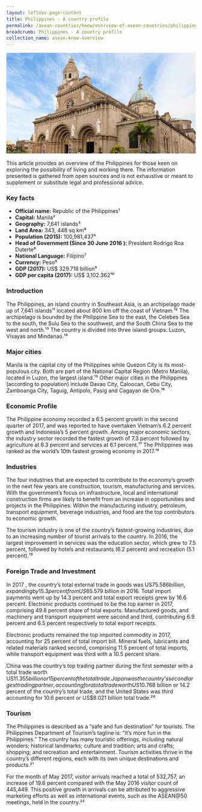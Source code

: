 ```yaml
---
layout: leftnav-page-content
title: Philippines - A country profile
permalink: /asean-countries/know/overview-of-asean-countries/philippines-a-country-profile/
breadcrumb: Philippines - A country profile
collection_name: asean-know-overview
---
```


<img src="/images/asean-countries/Philippines snapshot cover iso.jpg" alt="Philippines snapshot banner" style="width:800px;" />

This article provides an overview of the Philippines for those keen on exploring the possibility of living and working there. The information presented is gathered from open sources and is not exhaustive or meant to supplement or substitute legal and professional advice.

### **Key facts**

- **Official name:** Republic of the Philippines¹
- **Capital:** Manila²
- **Geography:** 7,641 islands³
- **Land Area:** 343, 448 sq km⁴
- **Population (2015):** 100,981,437⁵
- **Head of Government (Since 30 June 2016 ):** President Rodrigo Roa Duterte⁶
- **National Language:** Filipino⁷
- **Currency:** Peso⁸
- **GDP (2017):** US$ 329.716 billion⁹
- **GDP per capita (2017):** US$ 3,102.362¹⁰

### **Introduction**

The Philippines, an island country in Southeast Asia, is an archipelago made up of 7,641 islands¹¹  located about 800 km off the coast of Vietnam.¹²  The archipelago is bounded by the Philippine Sea to the east, the Celebes Sea to the south, the Sulu Sea to the southwest, and the South China Sea to the west and north.¹³  The country is divided into three island groups: Luzon, Visayas and Mindanao.¹⁴

### **Major cities**

Manila is the capital city of the Philippines while Quezon City is its most-populous city. Both are part of the National Capital Region (Metro Manila), located in Luzon, the largest island.¹⁵  Other major cities in the Philippines (according to population) include Davao City, Caloocan, Cebu City, Zamboanga City, Taguig, Antipolo, Pasig and Cagayan de Oro.¹⁶

### **Economic Profile**

The Philippine economy recorded a 6.5 percent growth in the second quarter of 2017, and was reported to have overtaken Vietnam’s 6.2 percent growth and Indonesia’s 5 percent growth. Among major economic sectors, the industry sector recorded the fastest growth of 7.3 percent followed by agriculture at 6.3 percent and services at 6.1 percent.¹⁷ The Philippines was ranked as the world’s 10th fastest growing economy in 2017.¹⁸

### **Industries**

The four industries that are expected to contribute to the economy’s growth in the next few years are construction, tourism, manufacturing and services. With the government’s focus on infrastructure, local and international construction firms are likely to benefit from an increase in opportunities and projects in the Philippines. Within the manufacturing industry, petroleum, transport equipment, beverage industries, and food are the top contributors to economic growth.

The tourism industry is one of the country’s fastest-growing industries, due to an increasing number of tourist arrivals to the country. In 2016, the largest improvement in services was the education sector, which grew to 7.5 percent, followed by hotels and restaurants (6.2 percent) and recreation (5.1 percent).¹⁹

### **Foreign Trade and Investment**

In 2017 , the country’s total external trade in goods was US$75.586 billion, expanding by 15.3 percent from US$65.579 billion in 2016.  Total import payments went up by 14.3 percent and total export receipts grew by 16.6 percent. Electronic products continued to be the top earner in 2017, comprising 49.8 percent share of total exports. Manufactured goods,  and machinery and transport equipment were second and third, contributing 6.9 percent and 6.5 percent respectively to total export receipts.

Electronic products remained the top imported commodity in 2017, accounting for 25 percent of  total import bill.  Mineral fuels, lubricants and related materials ranked second, comprising 11.5 percent of total imports, while transport equipment was third with a 10.5 percent share.

China was the country’s top trading partner during the first semester with a total trade worth US$11.355 billion or 15 percent of the total trade. Japan was the country’s second largest trading partner, accounting for a total trade worth US$10.768 billion or 14.2 percent of the country’s total trade, and the United States was third accounting for 10.6 percent or US$8.021 billion total trade.²⁰

### **Tourism**

The Philippines is described as a “safe and fun destination” for tourists. The Philippines Department of Tourism’s tagline is: “It’s more fun in the Philippines.” The country has many touristic offerings, including natural wonders; historical landmarks; culture and tradition; arts and crafts; shopping; and recreation and entertainment. Tourism activities thrive in the country’s different regions, each with its own unique  destinations and products.²¹

For the month of May 2017, visitor arrivals reached a total of 532,757, an increase of 19.6 percent compared with the May 2016 visitor count of 445,449. This positive growth in arrivals can be attributed to aggressive marketing efforts as well as international events, such as the ASEAN@50 meetings, held in the country.²²
